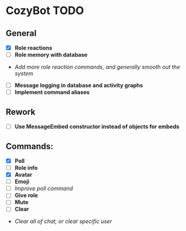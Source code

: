 # CozyBot TODO
## General

- [x] **Role reactions**
- [ ] **Role memory with database**
- *Add more role reaction commands, and generally smooth out the system*
- [ ] **Message logging in database and activity graphs**
- [ ] **Implement command aliases**
  
## Rework

- [ ] **Use MessageEmbed constructor instead of objects for embeds**

## Commands:

- [x] **Poll**
- [ ] **Role info**
- [x] **Avatar**
- [ ] **Emoji**
- [ ] *Improve poll command*
- [ ] **Give role**
- [ ] **Mute**
- [ ] **Clear**
- *Clear all of chat, or clear specific user*
